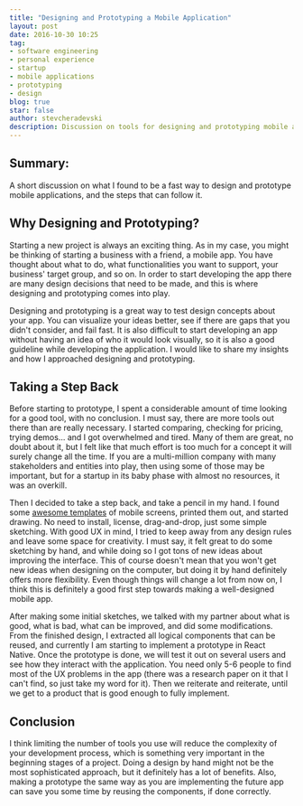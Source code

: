 ```yaml
---
title: "Designing and Prototyping a Mobile Application"
layout: post
date: 2016-10-30 10:25
tag:
- software engineering
- personal experience
- startup
- mobile applications
- prototyping
- design
blog: true
star: false
author: stevcheradevski
description: Discussion on tools for designing and prototyping mobile apps
---
```


## Summary:

A short discussion on what I found to be a fast way to design and prototype mobile applications, and the steps that can follow it.


## Why Designing and Prototyping?

Starting a new project is always an exciting thing. As in my case, you might be thinking of starting a business with a friend, a mobile app. You have thought about what to do, what functionalities you want to support, your business' target group, and so on. In order to start developing the app there are many design decisions that need to be made, and this is where designing and prototyping comes into play.

Designing and prototyping is a great way to test design concepts about your app. You can visualize your ideas better, see if there are gaps that you didn't consider, and fail fast. It is also difficult to start developing an app without having an idea of who it would look visually, so it is also a good guideline while developing the application. I would like to share my insights and how I approached designing and prototyping.

## Taking a Step Back

Before starting to prototype, I spent a considerable amount of time looking for a good tool, with no conclusion. I must say, there are more tools out there than are really necessary. I started comparing, checking for pricing, trying demos... and I got overwhelmed and tired. Many of them are great, no doubt about it, but I felt like that much effort is too much for a concept it will surely change all the time. If you are a multi-million company with many stakeholders and entities into play, then using some of those may be important, but for a startup in its baby phase with almost no resources, it was an overkill.

Then I decided to take a step back, and take a pencil in my hand. I found some [awesome templates](https://www.interfacesketch.com/) of mobile screens, printed them out, and started drawing. No need to install, license, drag-and-drop, just some simple sketching. With good UX in mind, I tried to keep away from any design rules and leave some space for creativity. I must say, it felt great to do some sketching by hand, and while doing so I got tons of new ideas about improving the interface. This of course doesn't mean that you won't get new ideas when designing on the computer, but doing it by hand definitely offers more flexibility. Even though things will change a lot from now on, I think this is definitely a good first step towards making a well-designed mobile app.

After making some initial sketches, we talked with my partner about what is good, what is bad, what can be improved, and did some modifications. From the finished design, I extracted all logical components that can be reused, and currently I am starting to implement a prototype in React Native. Once the prototype is done, we will test it out on several users and see how they interact with the application. You need only 5-6 people to find most of the UX problems in the app (there was a research paper on it that I can't find, so just take my word for it). Then we reiterate and reiterate, until we get to a product that is good enough to fully implement.


## Conclusion

I think limiting the number of tools you use will reduce the complexity of your development process, which is something very important in the beginning stages of a project. Doing a design by hand might not be the most sophisticated approach, but it definitely has a lot of benefits. Also, making a prototype the same way as you are implementing the future app can save you some time by reusing the components, if done correctly.
